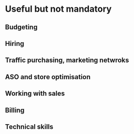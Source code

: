 # Useful but not mandatory

## Budgeting

## Hiring

## Traffic purchasing, marketing netwroks

## ASO and store optimisation

## Working with sales

## Billing

## Technical skills
